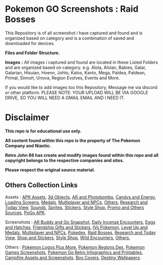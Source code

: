 # __**Pokemon GO Screenshots**__ __**:**__ __**Raid Bosses**__

This Repository is of all screenshot i have captured and found and is organized based on category and is a combination of saved and downloaded for devices.

__**Files and Folder Structure.**__

**Images** **:** 
All images i captured and found are located in these Listed Folders and are organized based on category. e.g. Alola, Alolan, Babies, Galar, Galarian, Hisuian, Hoenn, Johto, Kalos, Kanto, Mega, Paldea, Paldean, Primal, Sinnoh, Unova, Region Evolves, Events and More.


If you would like to add images too this Repository, Message me via discord or other platform. PLEASE NOTE: YOUR UPLOAD WILL BE VIA GOOGLE DRIVE, SO YOU WILL NEED A GMAIL EMAIL AND I NEED IT.

# __**Disclaimer**__

**This repo is for educational use only.**

**All content found within this repo is the property of The Pokemon Company and Niantic.**

**Retro John 86 has create and modify images found within this repo and all copyright belongs to the respective companies and sites.**

**Please respect the original source material.**


## __**Others Collection Links**__

Assets : [APK Assets](https://github.com/RetroJohn86/Pokemon-Go-APK-Assets), [3d Objects](https://github.com/RetroJohn86/Pokemon-Go-Assets-3d-Objects), [AR and Photobombs](https://github.com/RetroJohn86/Pokemon-Go-Assets-AR-and-Photobombs), [Candys and Energy](https://github.com/RetroJohn86/Pokemon-Go-Assets-Candys-and-Energy), [Loading Screens](https://github.com/RetroJohn86/Pokemon-Go-Assets-Loading-Screens), [Medals](https://github.com/RetroJohn86/Pokemon-Go-Assets-Medals), [Multiplayer and NPCs](https://github.com/RetroJohn86/Pokemon-Go-Assets-Multiplayer-and-NPCs), [Others](https://github.com/RetroJohn86/Pokemon-Go-Assets-Others), [Research and Today View](https://github.com/RetroJohn86/Pokemon-Go-Assets-Research-and-Today-View), [Sounds](https://github.com/RetroJohn86/Pokemon-Go-Assets-Sounds), [Sprites](https://github.com/RetroJohn86/Pokemon-Go-Assets-Sprites), [Stickers](https://github.com/RetroJohn86/Pokemon-Go-Assets-Stickers), [Style Shop](https://github.com/RetroJohn86/Pokemon-Go-Assets-Style-Shop), [Promo and Others Sources](https://github.com/RetroJohn86/Pokemon-Go-Promo-and-Others-Sources), [PoGo APK](https://github.com/RetroJohn86/PoGo-APK-Assets).

Screenshots : [AR Buddy and Go Snapshot](https://github.com/RetroJohn86/PoGo-Screenshots-AR-Buddy-and-Go-Snapshot), [Daily Incense Encounters](https://github.com/RetroJohn86/PoGo-Screenshots-Daily-Incense-Encounters), [Eggs and Hatches](https://github.com/RetroJohn86/PoGo-Screenshots-Eggs-and-Hatches), [Friendship Gifts and Stickers](https://github.com/RetroJohn86/PoGo-Screenshots-Friendship-Gifts-and-Stickers), [IVs Pokemon](https://github.com/RetroJohn86/PoGo-Screenshots-IVs-Pokemon), [Level Up and Medals](https://github.com/RetroJohn86/PoGo-Screenshots-Level-Up-and-Medals), [Multiplayer and NPCs](https://github.com/RetroJohn86/PoGo-Screenshots-Multiplayer-and-NPCs), [Pokedex](https://github.com/RetroJohn86/PoGo-Screenshots-Pokedex), [Raid Bosses](https://github.com/RetroJohn86/PoGo-Screenshots-Raid-Bosses), [Research and Today View](https://github.com/RetroJohn86/PoGo-Screenshots-Research-and-Today-View), [Shop and Stickers](https://github.com/RetroJohn86/PoGo-Screenshots-Shop-and-Stickers), [Style Shop](https://github.com/RetroJohn86/PoGo-Screenshots-Style-Shop), [Wild Encounters](https://github.com/RetroJohn86/PoGo-Screenshots-Wild-Encounters), [Others](https://github.com/RetroJohn86/PoGo-Screenshots-Others),

Others : [Pokemon Logos Plus More](https://github.com/RetroJohn86/Pokemon-Logos-Plus-More), [Pokemon Regions Dex](https://github.com/RetroJohn86/Pokemon-Regions-Dex), [Pokemon Games Screenshots](https://github.com/RetroJohn86/Pokemon-Games-Screenshots), [Pokemon Go Retro Infographics and Printables](https://github.com/RetroJohn86/Pokemon-Go-Retro-Infographics-and-Printables), [Campfire Assets and Screenshots](https://github.com/RetroJohn86/Campfire-Assets-and-Screenshots), [Box Covers](https://github.com/RetroJohn86/Box-Covers), [Destiny Wallpapers](https://github.com/RetroJohn86/Destiny-Wallpapers).
